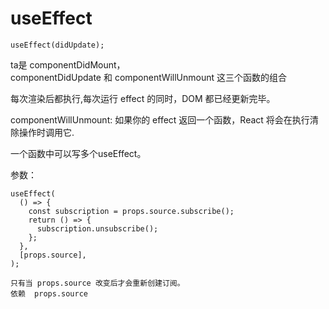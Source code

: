 # useEffect

```
useEffect(didUpdate);

```

ta是
componentDidMount，componentDidUpdate 和 componentWillUnmount 这三个函数的组合  

每次渲染后都执行,每次运行 effect 的同时，DOM 都已经更新完毕。  

componentWillUnmount:   如果你的 effect 返回一个函数，React 将会在执行清除操作时调用它.   

 一个函数中可以写多个useEffect。  


参数：
```
useEffect(
  () => {
    const subscription = props.source.subscribe();
    return () => {
      subscription.unsubscribe();
    };
  },
  [props.source],
);

只有当 props.source 改变后才会重新创建订阅。
依赖  props.source
```
